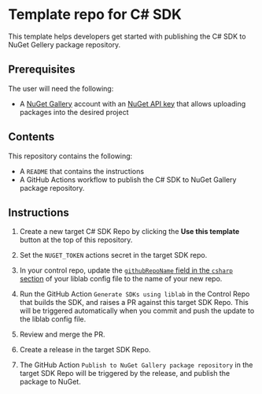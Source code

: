 # Template repo for C# SDK

This template helps developers get started with publishing the C# SDK to NuGet Gellery package repository.

## Prerequisites

The user will need the following:

- A [NuGet Gallery](https://www.nuget.org/) account with an [NuGet API key](https://www.nuget.org/account/apikeys) that allows uploading packages into the desired project

## Contents

This repository contains the following:

- A `README` that contains the instructions
- A GitHub Actions workflow to publish the C# SDK to NuGet Gallery package repository.

## Instructions

1. Create a new target C# SDK Repo by clicking the **Use this template** button at the top of this repository.

1. Set the `NUGET_TOKEN` actions secret in the target SDK repo.

1. In your control repo, update the [`githubRepoName` field in the `csharp` section](https://developers.liblab.com/cli/config-file-overview-language/#githubreponame) of your liblab config file to the name of your new repo.

1. Run the GitHub Action `Generate SDKs using liblab` in the Control Repo that builds the SDK, and raises a PR against this target SDK Repo. This will be triggered automatically when you commit and push the update to the liblab config file.

1. Review and merge the PR.

1. Create a release in the target SDK Repo.

1. The GitHub Action `Publish to NuGet Gallery package repository` in the target SDK Repo will be triggered by the release, and publish the package to NuGet.
